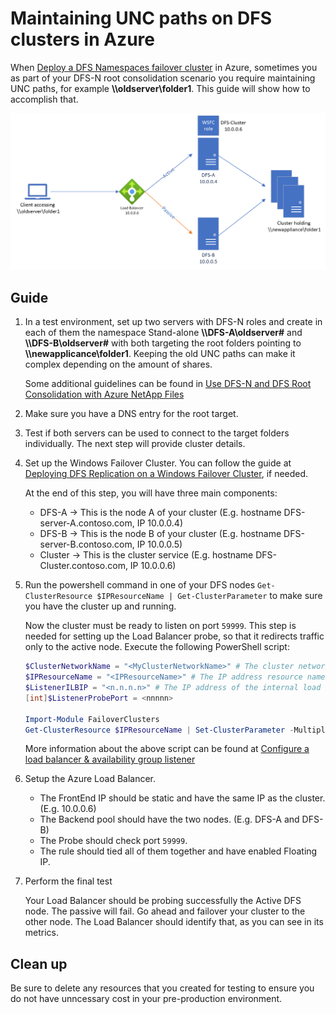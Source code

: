 # Maintaining UNC paths on DFS clusters in Azure

When [Deploy a DFS Namespaces failover cluster](https://learn.microsoft.com/azure/architecture/solution-ideas/articles/dfs-failover-cluster-vms) in Azure, sometimes you as part of your DFS-N root consolidation scenario you require maintaining UNC paths, for example **\\\oldserver\folder1**. This guide will show how to accomplish that.

![Diagram that shows an example of a DFS Namespaces failover cluster.](./media/DFS-N_cluster_example.png)

## Guide

1. In a test environment, set up two servers with DFS-N roles and create in each of them the namespace Stand-alone **\\\DFS-A\oldserver#** and **\\\DFS-B\oldserver#** with both targeting the root folders pointing to **\\\newapplicance\folder1**. Keeping the old UNC paths can make it complex depending on the amount of shares.

   Some additional guidelines can be found in [Use DFS-N and DFS Root Consolidation with Azure NetApp Files](https://learn.microsoft.com/azure/azure-netapp-files/use-dfs-n-and-dfs-root-consolidation-with-azure-netapp-files)

1. Make sure you have a DNS entry for the root target.

1. Test if both servers can be used to connect to the target folders individually. The next step will provide cluster details.

1. Set up the Windows Failover Cluster. You can follow the guide at [Deploying DFS Replication on a Windows Failover Cluster](https://techcommunity.microsoft.com/t5/storage-at-microsoft/deploying-dfs-replication-on-a-windows-failover-cluster-amp-8211/ba-p/423913), if needed.

   At the end of this step, you will have three main components:

   - DFS-A -> This is the node A of your cluster (E.g. hostname DFS-server-A.contoso.com, IP 10.0.0.4)
   - DFS-B -> This is the node B of your cluster (E.g. hostname DFS-server-B.contoso.com, IP 10.0.0.5)
   - Cluster -> This is the cluster service (E.g. hostname DFS-Cluster.contoso.com, IP 10.0.0.6)

1. Run the powershell command in one of your DFS nodes `Get-ClusterResource $IPResourceName | Get-ClusterParameter` to make sure you have the cluster up and running.

   Now the cluster must be ready to listen on port `59999`. This step is needed for setting up the Load Balancer probe, so that it redirects traffic only to the active node. Execute the following PowerShell script:

   ```powershell
   $ClusterNetworkName = "<MyClusterNetworkName>" # The cluster network name. Use Get-ClusterNetwork on Windows Server 2012 or later to find the name.
   $IPResourceName = "<IPResourceName>" # The IP address resource name.
   $ListenerILBIP = "<n.n.n.n>" # The IP address of the internal load balancer. This is the static IP address for the load balancer that you configured in the Azure portal.
   [int]$ListenerProbePort = <nnnnn>

   Import-Module FailoverClusters
   Get-ClusterResource $IPResourceName | Set-ClusterParameter -Multiple @{"Address"="$ListenerILBIP";"ProbePort"=$ListenerProbePort;"SubnetMask"="255.255.255.255";"Network"="$ClusterNetworkName";"EnableDhcp"=0}
   ```

   More information about the above script can be found at [Configure a load balancer & availability group listener](https://learn.microsoft.com/azure/azure-sql/virtual-machines/windows/availability-group-load-balancer-portal-configure?view=azuresql)

1. Setup the Azure Load Balancer.

   - The FrontEnd IP should be static and have the same IP as the cluster. (E.g. 10.0.0.6)
   - The Backend pool should have the two nodes. (E.g. DFS-A and DFS-B)
   - The Probe should check port `59999`.
   - The rule should tied all of them together and have enabled Floating IP.

1. Perform the final test

   Your Load Balancer should be probing successfully the Active DFS node. The passive will fail. Go ahead and failover your cluster to the other node. The Load Balancer should identify that, as you can see in its metrics.

## Clean up

Be sure to delete any resources that you created for testing to ensure you do not have unncessary cost in your pre-production environment.
